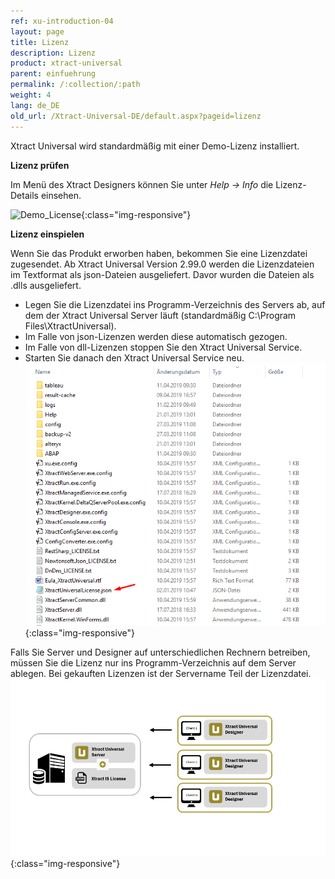 ```yaml
---
ref: xu-introduction-04
layout: page
title: Lizenz
description: Lizenz
product: xtract-universal
parent: einfuehrung
permalink: /:collection/:path
weight: 4
lang: de_DE
old_url: /Xtract-Universal-DE/default.aspx?pageid=lizenz
---
```


Xtract Universal wird standardmäßig mit einer Demo-Lizenz installiert. 

**Lizenz prüfen**

Im Menü des Xtract Designers können Sie unter *Help -> Info* die Lizenz-Details einsehen.   

![Demo_License](/img/content/Demo_License.jpg){:class="img-responsive"}

**Lizenz einspielen** 

Wenn Sie das Produkt erworben haben, bekommen Sie eine Lizenzdatei zugesendet. Ab Xtract Universal Version 2.99.0 werden die Lizenzdateien <br>
im Textformat als json-Dateien ausgeliefert. Davor wurden die Dateien als .dlls ausgeliefert.

- Legen Sie die Lizenzdatei ins Programm-Verzeichnis des Servers ab, auf dem der Xtract Universal Server läuft 
  (standardmäßig C:\Program Files\XtractUniversal). 
- Im Falle von json-Lizenzen werden diese automatisch gezogen.
- Im Falle von dll-Lizenzen stoppen Sie den Xtract Universal Service.
- Starten Sie danach den Xtract Universal Service neu. 
![XU_license](/img/content/xu\json_lizenz_datei.png){:class="img-responsive"}

Falls Sie Server und Designer auf unterschiedlichen Rechnern betreiben, müssen Sie die Lizenz nur ins Programm-Verzeichnis auf dem Server ablegen. Bei gekauften Lizenzen ist der Servername Teil der Lizenzdatei.
![client-server-archi](/img/content/xu/client_server_architektur_xu.png){:class="img-responsive"}
